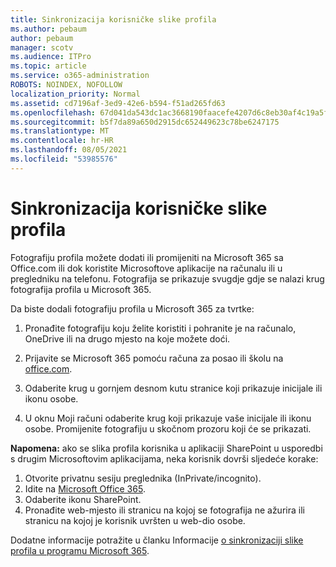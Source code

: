 ```yaml
---
title: Sinkronizacija korisničke slike profila
ms.author: pebaum
author: pebaum
manager: scotv
ms.audience: ITPro
ms.topic: article
ms.service: o365-administration
ROBOTS: NOINDEX, NOFOLLOW
localization_priority: Normal
ms.assetid: cd7196af-3ed9-42e6-b594-f51ad265fd63
ms.openlocfilehash: 67d041da543dc1ac3668190faacefe4207d6c8eb30af4c19a5ff0833a3b46538
ms.sourcegitcommit: b5f7da89a650d2915dc652449623c78be6247175
ms.translationtype: MT
ms.contentlocale: hr-HR
ms.lasthandoff: 08/05/2021
ms.locfileid: "53985576"
---
```

# <a name="sync-a-users-profile-picture"></a>Sinkronizacija korisničke slike profila

Fotografiju profila možete dodati ili promijeniti na Microsoft 365 sa Office.com ili dok koristite Microsoftove aplikacije na računalu ili u pregledniku na telefonu. Fotografija se prikazuje svugdje gdje se nalazi krug fotografija profila u Microsoft 365.

Da biste dodali fotografiju profila u Microsoft 365 za tvrtke:

1. Pronađite fotografiju koju želite koristiti i pohranite je na računalo, OneDrive ili na drugo mjesto na koje možete doći.

2. Prijavite se Microsoft 365 pomoću računa za posao ili školu na [office.com](https://www.office.com).

3. Odaberite krug u gornjem desnom kutu stranice koji prikazuje inicijale ili ikonu osobe.

4. U oknu Moji računi odaberite krug koji prikazuje vaše inicijale ili ikonu osobe. Promijenite fotografiju u skočnom prozoru koji će se prikazati.

**Napomena:** ako se slika profila korisnika u aplikaciji SharePoint u usporedbi s drugim Microsoftovim aplikacijama, neka korisnik dovrši sljedeće korake:

1. Otvorite privatnu sesiju preglednika (InPrivate/incognito).
1. Idite na [Microsoft Office 365](https://www.office.com).
1. Odaberite ikonu SharePoint.
1. Pronađite web-mjesto ili stranicu na kojoj se fotografija ne ažurira ili stranicu na kojoj je korisnik uvršten u web-dio osobe.

Dodatne informacije potražite u članku Informacije [o sinkronizaciji slike profila u programu Microsoft 365](https://support.office.com/article/information-about-profile-picture-synchronization-in-office-365-20594d76-d054-4af4-a660-401133e3d48a).

